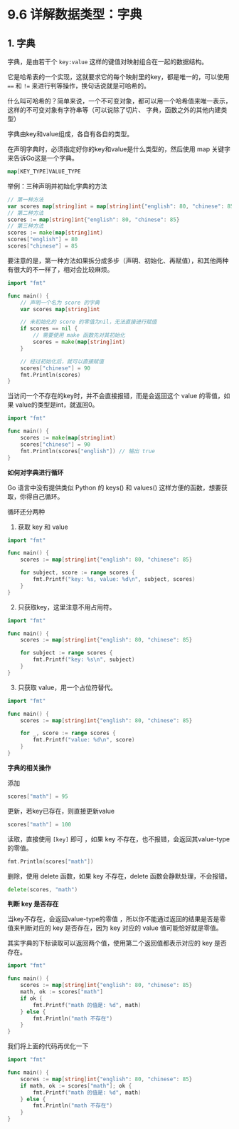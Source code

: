 # 9.6 详解数据类型：字典



## 1. 字典

字典，是由若干个 `key:value` 这样的键值对映射组合在一起的数据结构。

它是哈希表的一个实现，这就要求它的每个映射里的key，都是唯一的，可以使用 `==` 和 `!=` 来进行判等操作，换句话说就是可哈希的。

什么叫可哈希的？简单来说，一个不可变对象，都可以用一个哈希值来唯一表示，这样的不可变对象有字符串等（可以说除了切片、 字典，函数之外的其他内建类型）

字典由key和value组成，各自有各自的类型。

在声明字典时，必须指定好你的key和value是什么类型的，然后使用 map 关键字来告诉Go这是一个字典。

```go
map[KEY_TYPE]VALUE_TYPE
```



举例：三种声明并初始化字典的方法

```go
// 第一种方法
var scores map[string]int = map[string]int{"english": 80, "chinese": 85}
// 第二种方法
scores := map[string]int{"english": 80, "chinese": 85}
// 第三种方法
scores := make(map[string]int)
scores["english"] = 80
scores["chinese"] = 85
```

要注意的是，第一种方法如果拆分成多步（声明、初始化、再赋值），和其他两种有很大的不一样了，相对会比较麻烦。

```go
import "fmt"

func main() {
	// 声明一个名为 score 的字典
	var scores map[string]int

	// 未初始化的 score 的零值为nil，无法直接进行赋值
	if scores == nil {
		// 需要使用 make 函数先对其初始化
		scores = make(map[string]int)
	}

    // 经过初始化后，就可以直接赋值
	scores["chinese"] = 90
	fmt.Println(scores)
}
```



当访问一个不存在的key时，并不会直接报错，而是会返回这个 value 的零值，如果 value的类型是int，就返回0。

```go
import "fmt"

func main() {
	scores := make(map[string]int)
	scores["chinese"] = 90
	fmt.Println(scores["english"]) // 输出 true
}
```



**如何对字典进行循环**

Go 语言中没有提供类似 Python 的  keys() 和 values() 这样方便的函数，想要获取，你得自己循环。

循环还分两种

1. 获取 key 和 value

```go
import "fmt"

func main() {
	scores := map[string]int{"english": 80, "chinese": 85}

	for subject, score := range scores {
		fmt.Printf("key: %s, value: %d\n", subject, scores)
	}
}
```

2. 只获取key，这里注意不用占用符。

```go
import "fmt"

func main() {
	scores := map[string]int{"english": 80, "chinese": 85}

	for subject := range scores {
		fmt.Printf("key: %s\n", subject)
	}
}
```

3. 只获取 value，用一个占位符替代。

```go
import "fmt"

func main() {
	scores := map[string]int{"english": 80, "chinese": 85}

	for _, score := range scores {
		fmt.Printf("value: %d\n", score)
	}
}
```



**字典的相关操作**

添加

```go
scores["math"] = 95
```

更新，若key已存在，则直接更新value

```go
scores["math"] = 100
```

读取，直接使用 `[key]` 即可 ，如果 key 不存在，也不报错，会返回其value-type 的零值。

```go
fmt.Println(scores["math"])
```

删除，使用 delete 函数，如果 key 不存在，delete 函数会静默处理，不会报错。

```go
delete(scores, "math")
```



**判断 key 是否存在**

当key不存在，会返回value-type的零值 ，所以你不能通过返回的结果是否是零值来判断对应的 key 是否存在，因为 key 对应的 value 值可能恰好就是零值。

其实字典的下标读取可以返回两个值，使用第二个返回值都表示对应的 key 是否存在。

```go
import "fmt"

func main() {
	scores := map[string]int{"english": 80, "chinese": 85}
    math, ok := scores["math"]
	if ok {
		fmt.Printf("math 的值是: %d", math)
	} else {
		fmt.Println("math 不存在")
	}
}
```

我们将上面的代码再优化一下

```go
import "fmt"

func main() {
	scores := map[string]int{"english": 80, "chinese": 85}
	if math, ok := scores["math"]; ok {
		fmt.Printf("math 的值是: %d", math)
	} else {
		fmt.Println("math 不存在")
	}
}
```

